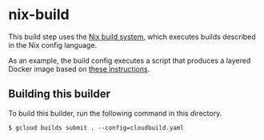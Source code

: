 # nix-build

This build step uses the [Nix build
system](https://nixos.org/nix/manual/#sec-nix-build), which
executes builds described in the Nix config language.

As an example, the build config executes a script that produces a
layered Docker image based on [these
instructions](https://grahamc.com/blog/nix-and-layered-docker-images).

## Building this builder

To build this builder, run the following command in this directory.

    $ gcloud builds submit . --config=cloudbuild.yaml

